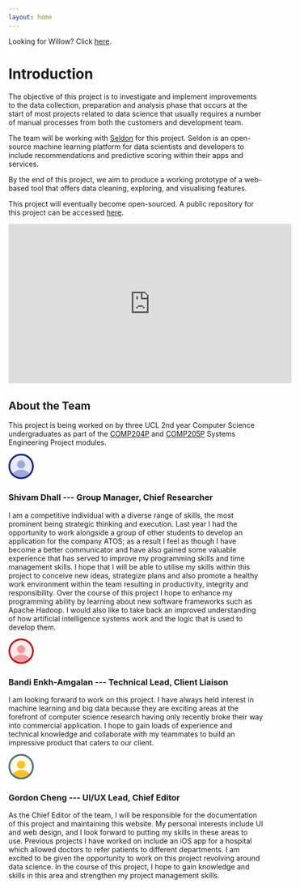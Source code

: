 ```yaml
---
layout: home
---
```


<!--<div class="btn btn-alert btn-snack" href="{{site.baseurl}}/requirements.html">
<strong>Hello there!</strong> This website is still a Work In Progress, but feel free to have a look around!
</div>-->

<div class="btn">
Looking for Willow? Click <a href="{{site.baseurl}}/">here</a>.
</div>

# Introduction

The objective of this project is to investigate and implement improvements to the data collection, preparation and analysis phase that occurs at the start of most projects related to data science that usually requires a number of manual processes from both the customers and development team.

The team will be working with [Seldon](http://seldon.io) for this project. Seldon is an open-source machine learning platform for data scientists and developers to include recommendations and predictive scoring within their apps and services.

By the end of this project, we aim to produce a working prototype of a web-based tool that offers data cleaning, exploring, and visualising features.

This project will eventually become open-sourced. A public repository for this project can be accessed [here](https://github.com/SeldonIO/seldon-ucl).

<div class="imgCapContainer">
<iframe width="560" height="315" src="https://www.youtube.com/embed/PmGGFtJLGsU?cc_load_policy=1" frameborder="0" allowfullscreen></iframe>
</div>

## About the Team

This project is being worked on by three UCL 2nd year Computer Science undergraduates as part of the [COMP204P](http://www.cs.ucl.ac.uk/teaching_learning/syllabus/undergrad/204p_systems_engineering_project_1/) and [COMP205P](http://www.cs.ucl.ac.uk/teaching_learning/syllabus/undergrad/205p_systems_engineering_project_2/) Systems Engineering Project modules.

<img src="assets/mb_indigo.png" width="50px">

### **Shivam Dhall** --- Group Manager, Chief Researcher

I am a competitive individual with a diverse range of skills, the most prominent being strategic thinking and execution. Last year I had the opportunity to work alongside a group of other students to develop an application for the company ATOS; as a result I feel as though I have become a better communicator and have also gained some valuable experience that has served to improve my programming skills and time management skills. I hope that I will be able to utilise my skills within this project to conceive new ideas, strategize plans and also promote a healthy work environment within the team resulting in productivity, integrity and responsibility. Over the course of this project I hope to enhance my programming ability by learning about new software frameworks such as Apache Hadoop. I would also like to take back an improved understanding of how artificial intelligence systems work and the logic that is used to develop them.

<img src="assets/mb_red.png" width="50px">

### **Bandi Enkh-Amgalan** --- Technical Lead, Client Liaison

I am looking forward to work on this project. I have always held interest in machine learning and big data because they are exciting areas at the forefront of computer science research having only recently broke their way into commercial application. I hope to gain loads of experience and technical knowledge and collaborate with my teammates to build an impressive product that caters to our client. 

<img src="assets/mb_amber.png" width="50px">

### **Gordon Cheng** --- UI/UX Lead, Chief Editor

As the Chief Editor of the team, I will be responsible for the documentation of this project and maintaining this website. My personal interests include UI and web design, and I look forward to putting my skills in these areas to use. Previous projects I have worked on include an iOS app for a hospital which allowed doctors to refer patients to different departments. I am excited to be given the opportunity to work on this project revolving around data science. In the course of this project, I hope to gain knowledge and skills in this area and strengthen my project management skills.